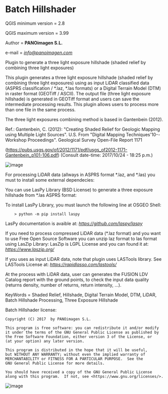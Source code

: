 # Batch Hillshader

QGIS minimum version = 2.8

QGIS maximum version = 3.99

Author = **PANOimagen S.L.**

e-mail = *info@panoimagen.com*

Plugin to generate a three light exposure hillshade (shaded relief by combining three light exposures)

This plugin generates a three light exposure hillshade (shaded relief by combining three light exposures) using as input 
LiDAR classified data (ASPRS classification / *.laz, *.las formats) or a Digital Terrain Model (DTM) in raster format 
(GEOTiff / ASCII). The output file (three light exposure hillshade) is generated in GEOTiff format and users can save the 
intermediate processing results. This plugin allows users to process more than one file in the same process.

The three light exposures combining method is based in Gantenbein (2012).

  Ref.: Gantenbein, C. (2012): "Creating Shaded Relief for Geologic Mapping using Multiple Light Sources". U.S. From 
  "Digital Mapping Techniques'10--Workshop Proceedings". Geological Survey Open-File Report 1171
  
  (https://pubs.usgs.gov/of/2012/1171/pdf/usgs_of2012-1171-Gantenbein_p101-106.pdf) (Consult date-time: 2017/10/24 - 18:25 p.m.)

![image](https://github.com/PANOimagen/batch_hillshader/blob/master/icons/icon.png?raw=true)

For processing LiDAR data (allways in ASPRS format *.laz, and *.las) you must to install some external dependecies:

You can use LasPy Library (BSD License) to generate a three exposure hillshade from *.las ASPRS format:

  To install LasPy Library, you must launch the following line at OSGEO Shell:

        > python -m pip install laspy
    
  LasPy documentation is avaible at: *https://github.com/laspy/laspy*

  If you need to process compressed LiDAR data (*.laz format) and you want to use Free Open Source Software you can unzip laz format to las                     format using LasZip Library:
  LasZip is LGPL License and you can found it at: *https://www.laszip.org/*

If you uses as input LiDAR data, note that plugin uses LASTools library.
        See LASTools License at: *https://rapidlasso.com/lastools/*

At the process with LiDAR data, user can generates the FUSION LDV Catalog report with the ground points, to check the input 
data quality (returns density, number of returns, return intensity, ...).

KeyWords = Shaded Relief, Hillshade, Digital Terrain Model, DTM, LiDAR, Batch Hillshade Processing, Three Exposure Hillshade

Batch Hillshader license:

    Copyright (C) 2017  by PANOimagen S.L.

    This program is free software: you can redistribute it and/or modify
    it under the terms of the GNU General Public License as published by
    the Free Software Foundation, either version 3 of the License, or
    (at your option) any later version.

    This program is distributed in the hope that it will be useful,
    but WITHOUT ANY WARRANTY; without even the implied warranty of
    MERCHANTABILITY or FITNESS FOR A PARTICULAR PURPOSE.  See the
    GNU General Public License for more details.

    You should have received a copy of the GNU General Public License
    along with this program.  If not, see <https://www.gnu.org/licenses/>.

![image](https://github.com/PANOimagen/batch_hillshader/blob/master/icons/PANOiFullHD.png?raw=true)

